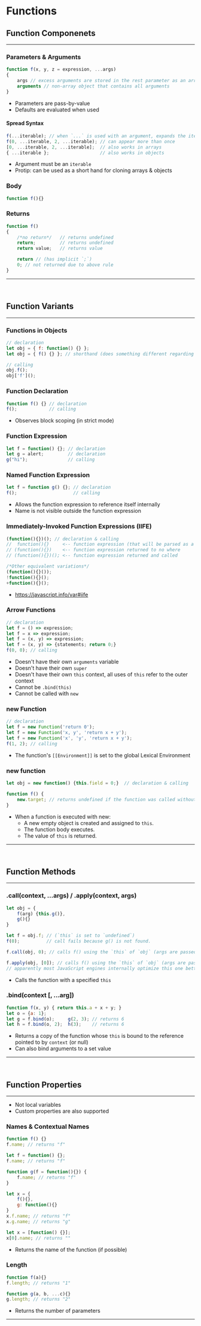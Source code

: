 # Functions

## Function Componenets
---
### Parameters & Arguments
```js
function f(x, y, z = expression, ...args)
{
    args // excess arguments are stored in the rest parameter as an array
    arguments // non-array object that contains all arguments
}
```
- Parameters are pass-by-value
- Defaults are evaluated when used
#### Spread Syntax
```js
f(...iterable); // when `...` is used with an argument, expands the iterable into individual arguments
f(0, ...iterable, 2, ...iterable); // can appear more than once
[0, ...iterable, 2, ...iterable];  // also works in arrays
{ ...iterable };                   // also works in objects
```
- Argument must be an `iterable`
- Protip: can be used as a short hand for cloning arrays & objects
### Body
```js
function f(){}
```
### Returns
```js
function f()
{
    /*no return*/   // returns undefined
    return;         // returns undefined
    return value;   // returns value

    return // (has implicit `;`)
    0; // not returned due to above rule
}
```
---
<br>

## Function Variants
---
### Functions in Objects
```js
// declaration
let obj = { f: function() {} };
let obj = { f() {} }; // shorthand (does something different regarding inheritance) //?

// calling
obj.f();
obj['f']();

```
### Function Declaration
```js
function f() {} // declaration
f();            // calling
```
- Observes block scoping (in strict mode)
### Function Expression
```js
let f = function() {}; // declaration
let g = alert;         // declaration
g("hi");               // calling
```
### Named Function Expression
```js
let f = function g() {}; // declaration
f();                     // calling
```
- Allows the function expression to reference itself internally
- Name is not visible outside the function expression
### Immediately-Invoked Function Expressions (IIFE)
```js
(function(){})(); // declaration & calling
//  function(){}     <-- function expression (that will be parsed as a function declaration, but will throw a SyntaxError)
// (function(){})    <-- function expression returned to no where
// (function(){})(); <-- function expression returned and called

/*Other equivalent variations*/
(function(){}());
!function(){}();
+function(){}();
```
- https://javascript.info/var#iife
### Arrow Functions
```js
// declaration
let f = () => expression;
let f = x => expression;
let f = (x, y) => expression;
let f = (x, y) => {statements; return 0;}
f(0, 0); // calling
```
- Doesn't have their own `arguments` variable
- Doesn't have their own `super`
- Doesn't have their own `this` context, all uses of `this` refer to the outer context
- Cannot be `.bind(this)`
- Cannot be called with `new`
### new Function
```js
// declaration
let f = new Function('return 0');
let f = new Function('x, y', 'return x + y');
let f = new Function('x', 'y', 'return x + y');
f(1, 2); // calling
```
- The function's `[[Environment]]` is set to the global Lexical Environment
### new function
```js
let obj = new function() {this.field = 0;}  // declaration & calling
```
```js
function f() {
    new.target; // returns undefined if the function was called without 'new' otherwise returns the function
}
```
- When a function is executed with new:
    - A new empty object is created and assigned to `this`.
    - The function body executes.
    - The value of `this` is returned.
---
<br>

## Function Methods
---
### .call(context, ...args) / .apply(context, args)
```js
let obj = {
    f(arg) {this.g()},
    g(){}
}

let f = obj.f; // (`this` is set to `undefined`)
f(0);          // call fails because g() is not found.

f.call(obj, 0); // calls f() using the `this` of `obj` (args are passed individually or via spread syntax)

f.apply(obj, [0]); // calls f() using the `this` of `obj` (args are passed in an array-like)
// apparently most JavaScript engines internally optimize this one better (citation needed)
```
- Calls the function with a specified `this`
### .bind(context [, ...arg])
```js
function f(x, y) { return this.a + x + y; }
let o = {a: 1};
let g = f.bind(o);     g(2, 3); // returns 6
let h = f.bind(o, 2);  h(3);    // returns 6
```
- Returns a copy of the function whose `this` is bound to the reference pointed to by `context` (or null)
- Can also bind arguments to a set value
---
<br>

## Function Properties
---
- Not local variables
- Custom properties are also supported
### Names & Contextual Names
```js
function f() {}
f.name; // returns "f"

let f = function() {};
f.name; // returns "f"

function g(f = function(){}) {
    f.name; // returns "f"
}

let x = {
    f(){},
    g: function(){}
}
x.f.name; // returns "f"
x.g.name; // returns "g"

let x = [function() {}];
x[0].name; // returns ""
```
- Returns the name of the function (if possible)

### Length
```js
function f(a){}
f.length; // returns "1"

function g(a, b, ...c){}
g.length; // returns "2"
```
- Returns the number of parameters
---
